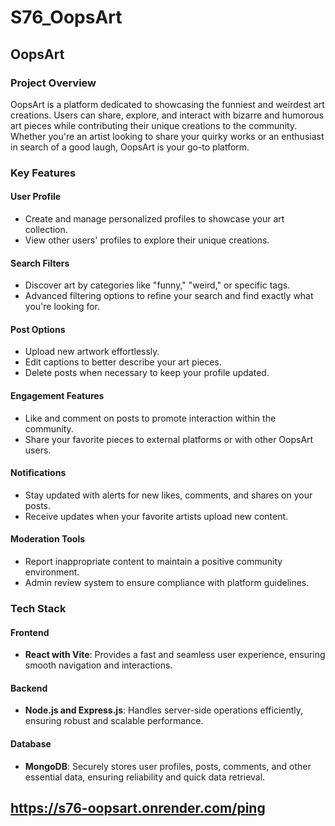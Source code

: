 # S76_OopsArt
## OopsArt

### Project Overview

OopsArt is a platform dedicated to showcasing the funniest and weirdest art creations. Users can share, explore, and interact with bizarre and humorous art pieces while contributing their unique creations to the community. Whether you're an artist looking to share your quirky works or an enthusiast in search of a good laugh, OopsArt is your go-to platform.

### Key Features

#### User Profile
- Create and manage personalized profiles to showcase your art collection.
- View other users' profiles to explore their unique creations.

#### Search Filters
- Discover art by categories like "funny," "weird," or specific tags.
- Advanced filtering options to refine your search and find exactly what you're looking for.

#### Post Options
- Upload new artwork effortlessly.
- Edit captions to better describe your art pieces.
- Delete posts when necessary to keep your profile updated.

#### Engagement Features
- Like and comment on posts to promote interaction within the community.
- Share your favorite pieces to external platforms or with other OopsArt users.

#### Notifications
- Stay updated with alerts for new likes, comments, and shares on your posts.
- Receive updates when your favorite artists upload new content.

#### Moderation Tools
- Report inappropriate content to maintain a positive community environment.
- Admin review system to ensure compliance with platform guidelines.

### Tech Stack

#### Frontend
- **React with Vite**: Provides a fast and seamless user experience, ensuring smooth navigation and interactions.

#### Backend
- **Node.js and Express.js**: Handles server-side operations efficiently, ensuring robust and scalable performance.

#### Database
- **MongoDB**: Securely stores user profiles, posts, comments, and other essential data, ensuring reliability and quick data retrieval.


## https://s76-oopsart.onrender.com/ping